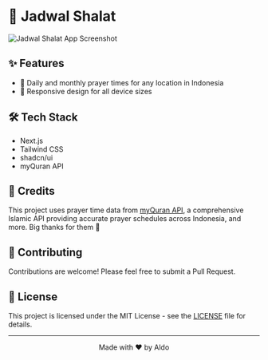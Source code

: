 # 🕌 Jadwal Shalat


![Jadwal Shalat App Screenshot](./assets/screenshot.png)

## ✨ Features

- 📅 Daily and monthly prayer times for any location in Indonesia
- 📱 Responsive design for all device sizes

## 🛠️ Tech Stack

- Next.js
- Tailwind CSS
- shadcn/ui
- myQuran API

## 🙏 Credits

This project uses prayer time data from [myQuran API](https://documenter.getpostman.com/view/841292/2s9YsGittd), a comprehensive Islamic API providing accurate prayer schedules across Indonesia, and more. Big thanks for them 🙌

## 📝 Contributing

Contributions are welcome! Please feel free to submit a Pull Request.

## 📄 License

This project is licensed under the MIT License - see the [LICENSE](LICENSE) file for details.

---

<p align="center">Made with ❤️ by Aldo</p>
